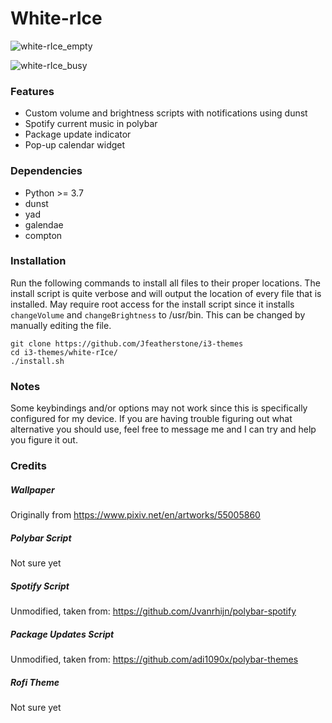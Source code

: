 # White-rIce

![white-rIce_empty](https://raw.githubusercontent.com/Jfeatherstone/i3-themes/master/michaelsoft/white-rIce_empty.png)

![white-rIce_busy](https://raw.githubusercontent.com/Jfeatherstone/i3-themes/master/michaelsoft/white-rIce_busy.png)


### Features
- Custom volume and brightness scripts with notifications using dunst
- Spotify current music in polybar
- Package update indicator
- Pop-up calendar widget

### Dependencies
- Python >= 3.7
- dunst
- yad
- galendae
- compton

### Installation

Run the following commands to install all files to their proper locations. The install script is quite verbose and will output the location of every file that is installed. May require root access for the install script since it installs `changeVolume` and `changeBrightness` to /usr/bin. This can be changed by manually editing the file.

```
git clone https://github.com/Jfeatherstone/i3-themes
cd i3-themes/white-rIce/
./install.sh
```


### Notes

Some keybindings and/or options may not work since this is specifically configured for my device. If you are having trouble figuring out what alternative you should use, feel free to message me and I can try and help you figure it out.


### Credits

##### Wallpaper
Originally from https://www.pixiv.net/en/artworks/55005860


##### Polybar Script
Not sure yet


##### Spotify Script
Unmodified, taken from: https://github.com/Jvanrhijn/polybar-spotify


##### Package Updates Script
Unmodified, taken from: https://github.com/adi1090x/polybar-themes

##### Rofi Theme
Not sure yet
